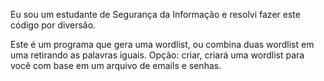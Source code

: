 
Eu sou um estudante de Segurança da Informação e resolvi fazer este código por diversão.

Este é um programa que gera uma wordlist, ou combina duas wordlist em uma retirando as palavras iguais. Opção: criar, criará uma wordlist para você com base em um arquivo de emails e senhas.


